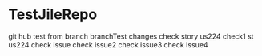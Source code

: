 # TestJileRepo
git hub test
from branch branchTest changes
check story us224
check1 st us224
check issue
check issue2
check issue3
check Issue4
